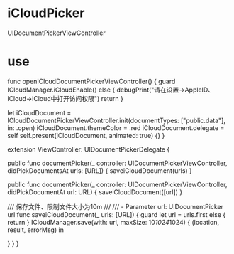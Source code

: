 # iCloudPicker
UIDocumentPickerViewController

# use
func openICloudDocumentPickerViewController() {
guard ICloudManager.iCloudEnable() else {
debugPrint("请在设置->AppleID、iCloud->iCloud中打开访问权限")
return
}

let iCloudDocument = ICloudDocumentPickerViewController.init(documentTypes: ["public.data"], in: .open)
iCloudDocument.themeColor = .red
iCloudDocument.delegate = self
self.present(iCloudDocument, animated: true) {}
}

extension ViewController: UIDocumentPickerDelegate {

public func documentPicker(_ controller: UIDocumentPickerViewController, didPickDocumentsAt urls: [URL]) {
saveiCloudDocument(urls)
}

public func documentPicker(_ controller: UIDocumentPickerViewController, didPickDocumentAt url: URL) {
saveiCloudDocument([url])
}

/// 保存文件、限制文件大小为10m
///
/// - Parameter url: UIDocumentPicker url
func saveiCloudDocument(_ urls: [URL]) {
guard let url = urls.first else {
return
}
ICloudManager.save(with: url, maxSize: 10*1024*1024) { (location, result, errorMsg) in

}
}
}

